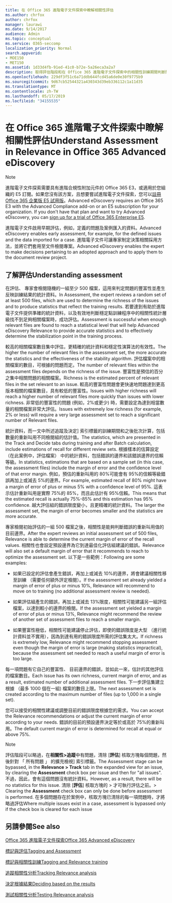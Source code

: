 ```yaml
---
title: 在 Office 365 進階電子文件探索中瞭解相關性評估
ms.author: chrfox
author: chrfox
manager: laurawi
ms.date: 9/14/2017
audience: Admin
ms.topic: conceptual
ms.service: O365-seccomp
localization_priority: Normal
search.appverid:
- MOE150
- MET150
ms.assetid: 1d33d4fb-91ed-41c0-b72e-5a26eca3a2a7
description: 取得評估階段和在 Office 365 進階電子文件探索中的相關性訓練期間判斷問題的豐富性其角色的概觀。
ms.openlocfilehash: 229df3f51c6a71ddb644fcd45a6de0e30f9775b9
ms.sourcegitcommit: 9d67cb52544321a430343d39eb336112c1a11d35
ms.translationtype: MT
ms.contentlocale: zh-TW
ms.lasthandoff: 05/17/2019
ms.locfileid: "34155535"
---
```

# <a name="understand-assessment-in-relevance-in-office-365-advanced-ediscovery"></a><span data-ttu-id="68ca9-103">在 Office 365 進階電子文件探索中瞭解相關性評估</span><span class="sxs-lookup"><span data-stu-id="68ca9-103">Understand Assessment in Relevance in Office 365 Advanced eDiscovery</span></span>

> [!NOTE]
> <span data-ttu-id="68ca9-p101">進階電子文件探索需要具有進階合規性附加元件的 Office 365 E3，或適用於您組織的 E5 訂閱。如果您沒有該方案，且想要嘗試進階電子文件探索，您可以[註冊 Office 365 企業版 E5 試用版](https://go.microsoft.com/fwlink/p/?LinkID=698279)。</span><span class="sxs-lookup"><span data-stu-id="68ca9-p101">Advanced eDiscovery requires an Office 365 E3 with the Advanced Compliance add-on or an E5 subscription for your organization. If you don't have that plan and want to try Advanced eDiscovery, you can [sign up for a trial of Office 365 Enterprise E5](https://go.microsoft.com/fwlink/p/?LinkID=698279).</span></span> 
  
<span data-ttu-id="68ca9-106">進階電子文件啟用早期評估，例如，定義的問題及案例匯入的資料。</span><span class="sxs-lookup"><span data-stu-id="68ca9-106">Advanced eDiscovery enables early assessment, for example, for the defined issues and the data imported for a case.</span></span> <span data-ttu-id="68ca9-107">進階電子文件可讓專家制定決策相關採用方法，並將它們套用至文件檢閱專案。</span><span class="sxs-lookup"><span data-stu-id="68ca9-107">Advanced eDiscovery enables the expert to make decisions pertaining to an adopted approach and to apply them to the document review project.</span></span>
  
## <a name="understanding-assessment"></a><span data-ttu-id="68ca9-108">了解評估</span><span class="sxs-lookup"><span data-stu-id="68ca9-108">Understanding assessment</span></span>

<span data-ttu-id="68ca9-109">在評估、 專家會檢閱隨機的一組至少 500 檔案，這用來判定問題的豐富性並產生反映訓練結果的統計資料。</span><span class="sxs-lookup"><span data-stu-id="68ca9-109">In Assessment, the expert reviews a random set of at least 500 files, which are used to determine the richness of the issues and to produce statistics that reflect the training results.</span></span> <span data-ttu-id="68ca9-110">若要達到有助於進階電子文件提供準確的統計資料，以及有效地判斷穩定點訓練程序中的相關性統計層級找不到足夠相關檔案時，成功評估。</span><span class="sxs-lookup"><span data-stu-id="68ca9-110">Assessment is successful when enough relevant files are found to reach a statistical level that will help Advanced eDiscovery Relevance to provide accurate statistics and to effectively determine the stabilization point in the training process.</span></span> 
  
<span data-ttu-id="68ca9-111">較高的相關檔案數目集中評估，更精確的統計資料和穩定性演算法的有效性。</span><span class="sxs-lookup"><span data-stu-id="68ca9-111">The higher the number of relevant files in the assessment set, the more accurate the statistics and the effectiveness of the stability algorithm.</span></span> <span data-ttu-id="68ca9-112">評估檔案中的相關檔案的數目，可根據的問題而定。</span><span class="sxs-lookup"><span data-stu-id="68ca9-112">The number of relevant files within the assessment files depends on the richness of the issue.</span></span> <span data-ttu-id="68ca9-113">豐富性是預估的百分之集中相關問題的相關檔案。</span><span class="sxs-lookup"><span data-stu-id="68ca9-113">Richness is the estimated percent of relevant files in the set relevant to an issue.</span></span> <span data-ttu-id="68ca9-114">較高的豐富性問題會更快速地問題達到更高版本相關的檔案數目，具有較低的豐富性。</span><span class="sxs-lookup"><span data-stu-id="68ca9-114">Issues with higher richness will reach a higher number of relevant files more quickly than issues with lower richness.</span></span> <span data-ttu-id="68ca9-115">非常低的豐富性的問題 (例如，2%或更少) 時，需要設定為達到相當數量的相關檔案非常大評估。</span><span class="sxs-lookup"><span data-stu-id="68ca9-115">Issues with extremely low richness (for example, 2% or less) will require a very large assessment set to reach a significant number of Relevant files.</span></span>
  
<span data-ttu-id="68ca9-116">統計資料，而一文中所述追蹤及決定] 索引標籤的訓練期間和之後批次計算，包括數量的重新叫用不同檢閱組的估計值。</span><span class="sxs-lookup"><span data-stu-id="68ca9-116">The statistics, which are presented in the Track and Decide tabs during training and after Batch calculation, include estimations of recall for different review sets.</span></span> <span data-ttu-id="68ca9-117">根據樣本的估算設定 （在此案例中，評估檔案） 中的統計資料，包括錯誤的邊界和該錯誤邊界的信賴等級。</span><span class="sxs-lookup"><span data-stu-id="68ca9-117">In statistics, estimations that are based on a sample set (in this case, the assessment files) include the margin of error and the confidence level of that error margin.</span></span> <span data-ttu-id="68ca9-118">例如，預估的重新叫用的 80%可能會有 95%的信賴等級錯誤再加上或減去 5%的邊界。</span><span class="sxs-lookup"><span data-stu-id="68ca9-118">For example, estimated recall of 80% might have a margin of error of plus or minus 5% with a confidence level of 95%.</span></span> <span data-ttu-id="68ca9-119">這表示估計重新叫用是實際 75%的 85%，而且此估計有 95%信賴。</span><span class="sxs-lookup"><span data-stu-id="68ca9-119">This means that the estimated recall is actually 75%-85% and this estimation has 95% confidence.</span></span> <span data-ttu-id="68ca9-120">越大評估組的錯誤限度變小，且更精確的統計資料。</span><span class="sxs-lookup"><span data-stu-id="68ca9-120">The larger the assessment set, the margin of error becomes smaller and the statistics are more accurate.</span></span> 
  
<span data-ttu-id="68ca9-121">專家檢閱初始評估的一組 500 檔案之後，相關性是能夠判斷錯誤的重新叫用值的目前邊界。</span><span class="sxs-lookup"><span data-stu-id="68ca9-121">After the expert reviews an initial assessment set of 500 files, Relevance is able to determine the current margin of error of the recall values.</span></span> <span data-ttu-id="68ca9-122">相關性也會設定預設邊界為它到達最佳化評估組建議的錯誤。</span><span class="sxs-lookup"><span data-stu-id="68ca9-122">Relevance will also set a default margin of error that it recommends to reach to optimize the assessment set.</span></span> <span data-ttu-id="68ca9-123">以下是一些範例：</span><span class="sxs-lookup"><span data-stu-id="68ca9-123">Following are some examples:</span></span>
  
- <span data-ttu-id="68ca9-124">如果已設定的評估會產生錯誤，再加上或減去 10%的邊界，將會建議相關性移至訓練 （需要任何額外評定檢閱）。</span><span class="sxs-lookup"><span data-stu-id="68ca9-124">If the assessment set already yielded a margin of error of plus or minus 10%, Relevance will recommend to move on to training (no additional assessment review is needed).</span></span> 
    
- <span data-ttu-id="68ca9-125">如果評估組產生的錯誤，再加上或減去 13%限度，相關性可能建議另一組評估檔案，以達到較小的邊界的檢閱。</span><span class="sxs-lookup"><span data-stu-id="68ca9-125">If the assessment set yielded a margin of error of plus or minus 13%, Relevance might recommend the review of another set of assessment files to reach a smaller margin.</span></span> 
    
- <span data-ttu-id="68ca9-126">如果豐富性極低，相關性可能建議停止評估，即使的錯誤限度是大型 （進行統計資料並不實用），因為到達有用的錯誤限度所需的評估集太大。</span><span class="sxs-lookup"><span data-stu-id="68ca9-126">If richness is extremely low, Relevance might recommend stopping assessment even though the margin of error is large (making statistics impractical), because the assessment set needed to reach a useful margin of error is too large.</span></span>
    
<span data-ttu-id="68ca9-127">每一項問題有它自己的豐富性、 目前邊界的錯誤，並如此一來，估計的其他評估的檔案數目。</span><span class="sxs-lookup"><span data-stu-id="68ca9-127">Each issue has its own richness, current margin of error, and as a result, estimated number of additional assessment files.</span></span> <span data-ttu-id="68ca9-128">下一步評估集建立根據 （最多 1000 個在一組) 檔案的數目上限。</span><span class="sxs-lookup"><span data-stu-id="68ca9-128">The next assessment set is created according to the maximum number of files (up to 1,000 in a single set).</span></span>
  
<span data-ttu-id="68ca9-129">您可以接受的相關性建議或調整目前的錯誤限度根據您的需求。</span><span class="sxs-lookup"><span data-stu-id="68ca9-129">You can accept the Relevance recommendations or adjust the current margin of error according to your needs.</span></span> <span data-ttu-id="68ca9-130">錯誤的目前的預設邊界決定等於或高於 75%的重新叫用。</span><span class="sxs-lookup"><span data-stu-id="68ca9-130">The default current margin of error is determined for recall at equal or above 75%.</span></span>
  
> [!NOTE]
> <span data-ttu-id="68ca9-131">評估階段可以略過，在**相關性\>追蹤**中有問題，清除 [**評估**] 核取方塊每個問題，然後針對 「 所有問題 」 的擴充檢視] 索引標籤。</span><span class="sxs-lookup"><span data-stu-id="68ca9-131">The Assessment stage can be bypassed, in the **Relevance \> Track** tab in the expanded view for an issue, by clearing the **Assessment** check box per issue and then for "all issues".</span></span> <span data-ttu-id="68ca9-132">不過，因此，會有這個問題沒有統計資料。</span><span class="sxs-lookup"><span data-stu-id="68ca9-132">However, as a result, there will be no statistics for this issue.</span></span> <span data-ttu-id="68ca9-133">清除 [**評估**] 核取方塊的 > 才可執行評估之前。</span><span class="sxs-lookup"><span data-stu-id="68ca9-133">> Clearing the **Assessment** check box can only be done before assessment is performed.</span></span> <span data-ttu-id="68ca9-134">在多個問題存在於案例中，核取方塊已清除的每一項問題時，才將略過評估</span><span class="sxs-lookup"><span data-stu-id="68ca9-134">Where multiple issues exist in a case, assessment is bypassed only if the check box is cleared for each issue</span></span> 
  
## <a name="see-also"></a><span data-ttu-id="68ca9-135">另請參閱</span><span class="sxs-lookup"><span data-stu-id="68ca9-135">See also</span></span>

[<span data-ttu-id="68ca9-136">Office 365 進階電子文件探索</span><span class="sxs-lookup"><span data-stu-id="68ca9-136">Office 365 Advanced eDiscovery</span></span>](office-365-advanced-ediscovery.md)
  
[<span data-ttu-id="68ca9-137">標記與評估</span><span class="sxs-lookup"><span data-stu-id="68ca9-137">Tagging and Assessment</span></span>](tagging-and-assessment-in-advanced-ediscovery.md)
  
[<span data-ttu-id="68ca9-138">標記與相關性訓練</span><span class="sxs-lookup"><span data-stu-id="68ca9-138">Tagging and Relevance training</span></span>](tagging-and-relevance-training-in-advanced-ediscovery.md)
  
[<span data-ttu-id="68ca9-139">追蹤相關性分析</span><span class="sxs-lookup"><span data-stu-id="68ca9-139">Tracking Relevance analysis</span></span>](track-relevance-analysis-in-advanced-ediscovery.md)
  
[<span data-ttu-id="68ca9-140">決定根據結果</span><span class="sxs-lookup"><span data-stu-id="68ca9-140">Deciding based on the results</span></span>](decision-based-on-the-results-in-advanced-ediscovery.md)
  
[<span data-ttu-id="68ca9-141">測試相關性分析</span><span class="sxs-lookup"><span data-stu-id="68ca9-141">Testing Relevance analysis</span></span>](test-relevance-analysis-in-advanced-ediscovery.md)

